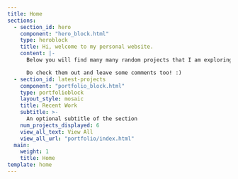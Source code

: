 ```yaml
---
title: Home
sections:
  - section_id: hero
    component: "hero_block.html"
    type: heroblock
    title: Hi, welcome to my personal website.
    content: |-
      Below you will find many many random projects that I am exploring or building during my available time.

      Do check them out and leave some comments too! :)
  - section_id: latest-projects
    component: "portfolio_block.html"
    type: portfolioblock
    layout_style: mosaic
    title: Recent Work
    subtitle: >-
      An optional subtitle of the section
    num_projects_displayed: 6
    view_all_text: View All
    view_all_url: "portfolio/index.html"
  main:
    weight: 1
    title: Home
template: home
---
```

